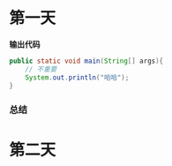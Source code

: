 # 第一天

**输出代码**

```java
public static void main(String[] args){
    // 不重要
    System.out.println("哈哈");
}
```

### 总结

# 第二天


